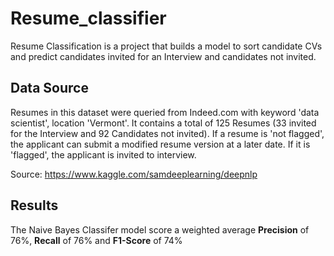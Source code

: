 # Resume_classifier
Resume Classification  is a project that builds a model to sort candidate CVs and predict candidates invited for an Interview and candidates not invited. 

## Data Source
Resumes in this dataset were queried from Indeed.com with keyword 'data scientist', location 'Vermont'. It contains a total of 125 Resumes (33 invited for the Interview and 92 Candidates not invited). If a resume is 'not flagged', the applicant can submit a modified resume version at a later date. If it is 'flagged', the applicant is invited to interview.

Source:  https://www.kaggle.com/samdeeplearning/deepnlp

## Results
The Naive Bayes Classifer model score a weighted average **Precision** of  76%, **Recall** of 76% and **F1-Score** of 74%  